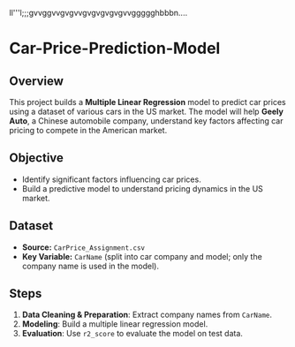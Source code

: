 ll'''l;;;gvvggvvgvgvvgvgvgvgvgvvggggghbbbn....
# Car-Price-Prediction-Model

## Overview

This project builds a **Multiple Linear Regression** model to predict car prices using a dataset of various cars in the US market. The model will help **Geely Auto**, a Chinese automobile company, understand key factors affecting car pricing to compete in the American market.

## Objective

- Identify significant factors influencing car prices.
- Build a predictive model to understand pricing dynamics in the US market.

## Dataset

- **Source:** `CarPrice_Assignment.csv`
- **Key Variable:** `CarName` (split into car company and model; only the company name is used in the model).

## Steps

1. **Data Cleaning & Preparation**: Extract company names from `CarName`.
2. **Modeling**: Build a multiple linear regression model.
3. **Evaluation**: Use `r2_score` to evaluate the model on test data.
